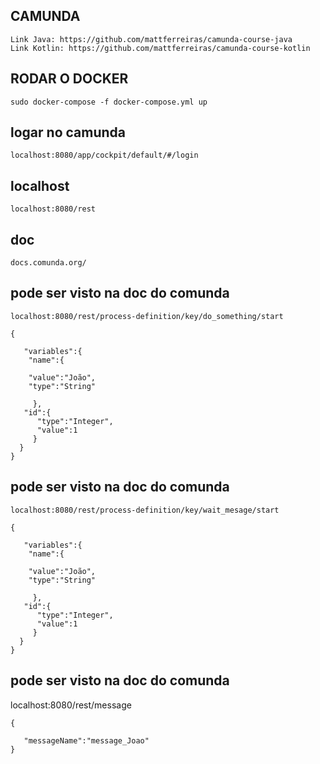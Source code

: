 ## CAMUNDA
```
Link Java: https://github.com/mattferreiras/camunda-course-java
Link Kotlin: https://github.com/mattferreiras/camunda-course-kotlin
```
## RODAR O DOCKER
```
sudo docker-compose -f docker-compose.yml up
```
## logar no camunda
```
localhost:8080/app/cockpit/default/#/login
```
## localhost
```
localhost:8080/rest
```

## doc
```
docs.comunda.org/
```
## pode ser visto na doc do comunda
```
localhost:8080/rest/process-definition/key/do_something/start

{

   "variables":{
    "name":{
    
    "value":"João",
    "type":"String"

     },
   "id":{
      "type":"Integer",
      "value":1
     }
  }
}
```
## pode ser visto na doc do comunda
```
localhost:8080/rest/process-definition/key/wait_mesage/start

{

   "variables":{
    "name":{
    
    "value":"João",
    "type":"String"

     },
   "id":{
      "type":"Integer",
      "value":1
     }
  }
}
```
## pode ser visto na doc do comunda
localhost:8080/rest/message
```
{

   "messageName":"message_Joao"
}
```








